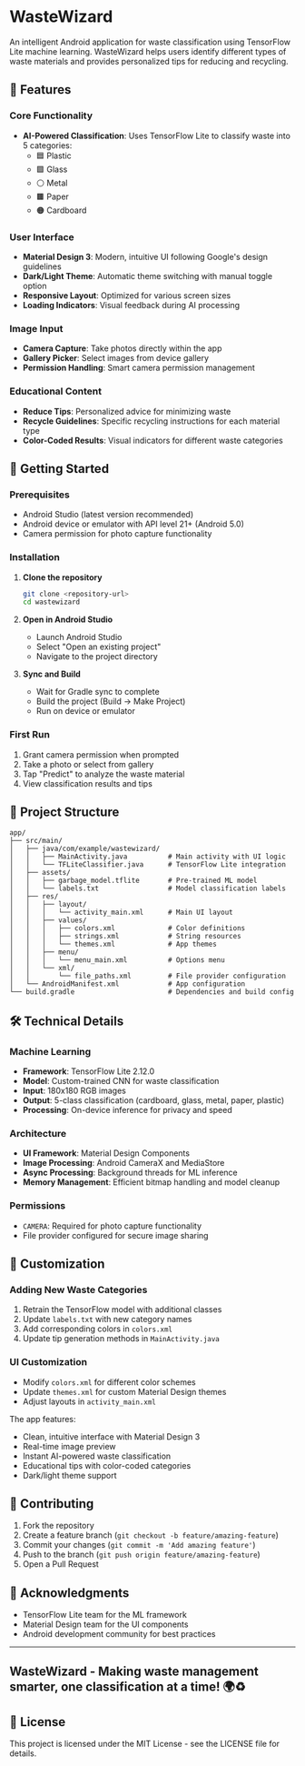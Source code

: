 # WasteWizard

An intelligent Android application for waste classification using TensorFlow Lite machine learning. WasteWizard helps users identify different types of waste materials and provides personalized tips for reducing and recycling.

## 🌟 Features

### Core Functionality
- **AI-Powered Classification**: Uses TensorFlow Lite to classify waste into 5 categories:
  - 🟦 Plastic
  - 🟩 Glass  
  - ⚪ Metal
  - 🟫 Paper
  - 🟠 Cardboard

### User Interface
- **Material Design 3**: Modern, intuitive UI following Google's design guidelines
- **Dark/Light Theme**: Automatic theme switching with manual toggle option
- **Responsive Layout**: Optimized for various screen sizes
- **Loading Indicators**: Visual feedback during AI processing

### Image Input
- **Camera Capture**: Take photos directly within the app
- **Gallery Picker**: Select images from device gallery
- **Permission Handling**: Smart camera permission management

### Educational Content
- **Reduce Tips**: Personalized advice for minimizing waste
- **Recycle Guidelines**: Specific recycling instructions for each material type
- **Color-Coded Results**: Visual indicators for different waste categories

## 🚀 Getting Started

### Prerequisites
- Android Studio (latest version recommended)
- Android device or emulator with API level 21+ (Android 5.0)
- Camera permission for photo capture functionality

### Installation

1. **Clone the repository**
   ```bash
   git clone <repository-url>
   cd wastewizard
   ```

2. **Open in Android Studio**
   - Launch Android Studio
   - Select "Open an existing project"
   - Navigate to the project directory

3. **Sync and Build**
   - Wait for Gradle sync to complete
   - Build the project (Build → Make Project)
   - Run on device or emulator

### First Run
1. Grant camera permission when prompted
2. Take a photo or select from gallery
3. Tap "Predict" to analyze the waste material
4. View classification results and tips

## 📁 Project Structure

```
app/
├── src/main/
│   ├── java/com/example/wastewizard/
│   │   ├── MainActivity.java          # Main activity with UI logic
│   │   └── TFLiteClassifier.java      # TensorFlow Lite integration
│   ├── assets/
│   │   ├── garbage_model.tflite       # Pre-trained ML model
│   │   └── labels.txt                 # Model classification labels
│   ├── res/
│   │   ├── layout/
│   │   │   └── activity_main.xml      # Main UI layout
│   │   ├── values/
│   │   │   ├── colors.xml             # Color definitions
│   │   │   ├── strings.xml            # String resources
│   │   │   └── themes.xml             # App themes
│   │   ├── menu/
│   │   │   └── menu_main.xml          # Options menu
│   │   └── xml/
│   │       └── file_paths.xml         # File provider configuration
│   └── AndroidManifest.xml            # App configuration
└── build.gradle                       # Dependencies and build config
```

## 🛠 Technical Details

### Machine Learning
- **Framework**: TensorFlow Lite 2.12.0
- **Model**: Custom-trained CNN for waste classification
- **Input**: 180x180 RGB images
- **Output**: 5-class classification (cardboard, glass, metal, paper, plastic)
- **Processing**: On-device inference for privacy and speed

### Architecture
- **UI Framework**: Material Design Components
- **Image Processing**: Android CameraX and MediaStore
- **Async Processing**: Background threads for ML inference
- **Memory Management**: Efficient bitmap handling and model cleanup

### Permissions
- `CAMERA`: Required for photo capture functionality
- File provider configured for secure image sharing

## 🎨 Customization

### Adding New Waste Categories
1. Retrain the TensorFlow model with additional classes
2. Update `labels.txt` with new category names
3. Add corresponding colors in `colors.xml`
4. Update tip generation methods in `MainActivity.java`

### UI Customization
- Modify `colors.xml` for different color schemes
- Update `themes.xml` for custom Material Design themes
- Adjust layouts in `activity_main.xml`

The app features:
- Clean, intuitive interface with Material Design 3
- Real-time image preview
- Instant AI-powered waste classification
- Educational tips with color-coded categories
- Dark/light theme support

## 🤝 Contributing

1. Fork the repository
2. Create a feature branch (`git checkout -b feature/amazing-feature`)
3. Commit your changes (`git commit -m 'Add amazing feature'`)
4. Push to the branch (`git push origin feature/amazing-feature`)
5. Open a Pull Request


## 🙏 Acknowledgments

- TensorFlow Lite team for the ML framework
- Material Design team for the UI components
- Android development community for best practices

---

**WasteWizard** - Making waste management smarter, one classification at a time! 🌍♻️
---

## 📄 License

This project is licensed under the MIT License - see the LICENSE file for details.